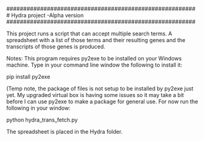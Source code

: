 #########################################################
Hydra project -Alpha version 
########################################################

This project runs a script that can accept multiple search terms. 
A spreadsheet with a list of those terms and their resulting genes
and the transcripts of those genes is produced. 

Notes: 
This program requires py2exe to be installed on your Windows machine. 
Type in your command line window the following to install it: 

pip install py2exe  

(Temp note, the package of files is not setup to be installed by py2exe just yet.
My upgraded virtual box is having some issues so it may take a bit before I can 
use py2exe to make a package for general use. 
For now run the following in your window: 

python hydra_trans_fetch.py


The spreadsheet is placed in the Hydra folder. 

